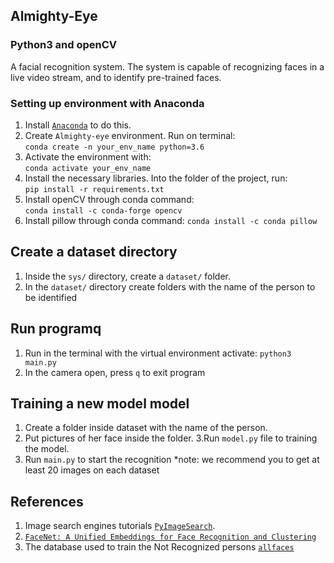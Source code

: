 ## Almighty-Eye
### Python3 and openCV 
A facial recognition system.  The system is capable of recognizing faces in a live video stream, and to identify pre-trained faces.

### Setting up environment with Anaconda
  1. Install [`Anaconda`](https://docs.conda.io/en/latest/) to do this.
  2. Create `Almighty-eye` environment. Run on terminal:  
      ```conda create -n your_env_name python=3.6```
  3. Activate the environment with:  
    ```conda activate your_env_name```  
  5. Install the necessary libraries. Into the folder of the project, run:  
    ```pip install -r requirements.txt```
  6. Install openCV through conda command:  
    ```conda install -c conda-forge opencv```
  7. Install pillow through conda command:
    ```conda install -c conda pillow```
  
	
## Create a dataset directory
1. Inside the `sys/` directory, create a `dataset/` folder.
2. In the `dataset/` directory create folders with the name of the person to be identified
	
	
## Run programq
1. Run in the terminal with the virtual environment activate: `python3 main.py`
2. In the camera open, press `q` to exit program
	
	
## Training a new model model
1. Create a folder inside dataset with the name of the person.
2. Put pictures of her face inside the folder.
3.Run `model.py` file to training the model.
4. Run `main.py` to start the recognition
*note: we recommend you to get at least 20 images on each dataset
	
## References
1.  Image search engines tutorials [`PyImageSearch`](https://www.pyimagesearch.com/).
2.  [`FaceNet: A Unified Embeddings for Face Recognition and Clustering`](https://www.cv-foundation.org/openaccess/content_cvpr_2015/app/1A_089.pdf)
3. The database used to train the Not Recognized persons [`allfaces`](https://cswww.essex.ac.uk/mv/allfaces/index.html)

	

	
	


